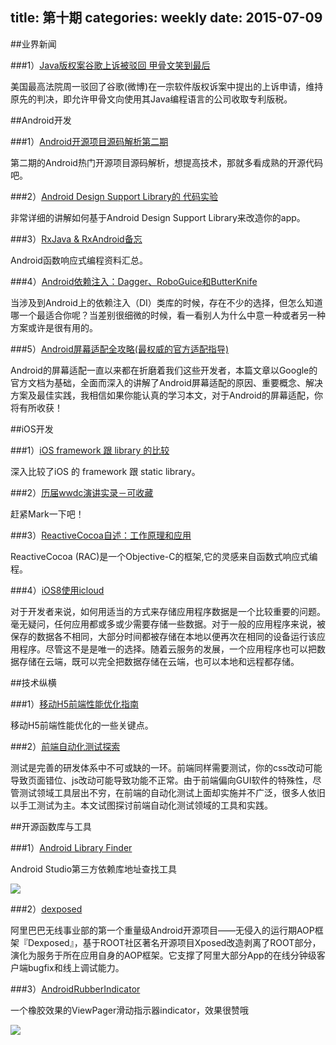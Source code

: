 title: 第十期
categories: weekly
date: 2015-07-09
---

##业界新闻

###1）[Java版权案谷歌上诉被驳回 甲骨文笑到最后](http://tech.qq.com/a/20150630/005928.htm)

美国最高法院周一驳回了谷歌(微博)在一宗软件版权诉案中提出的上诉申请，维持原先的判决，即允许甲骨文向使用其Java编程语言的公司收取专利版税。

##Android开发

###1）[Android开源项目源码解析第二期](http://codekk.com/open-source-project-analysis)

第二期的Android热门开源项目源码解析，想提高技术，那就多看成熟的开源代码吧。

###2）[Android Design Support Library的 代码实验](http://www.jianshu.com/p/1078568e859f?utm_campaign=hugo&utm_medium=reader_share&utm_content=note)

非常详细的讲解如何基于Android Design Support Library来改造你的app。

###3）[RxJava & RxAndroid备忘](http://chenqichao.me/2015/07/01/119-Mastering-RxAndroid/#0-tsina-1-25561-397232819ff9a47a7b7e80a40613cfe1)

Android函数响应式编程资料汇总。

###4）[Android依赖注入：Dagger、RoboGuice和ButterKnife](http://blog.jobbole.com/71885/)

当涉及到Android上的依赖注入（DI）类库的时候，存在不少的选择，但怎么知道哪一个最适合你呢？当差别很细微的时候，看一看别人为什么中意一种或者另一种方案或许是很有用的。

###5）[Android屏幕适配全攻略(最权威的官方适配指导)](http://blog.csdn.net/zhaokaiqiang1992/article/details/45419023)

Android的屏幕适配一直以来都在折磨着我们这些开发者，本篇文章以Google的官方文档为基础，全面而深入的讲解了Android屏幕适配的原因、重要概念、解决方案及最佳实践，我相信如果你能认真的学习本文，对于Android的屏幕适配，你将有所收获！


##iOS开发

###1）[iOS framework 跟 library 的比较](http://www.knowstack.com/framework-vs-library-cocoa-ios/)

深入比较了iOS 的 framework 跟 static library。

###2）[历届wwdc演讲实录－可收藏](http://asciiwwdc.com/)

赶紧Mark一下吧！

###3）[ReactiveCocoa自述：工作原理和应用](http://www.cocoachina.com/ios/20150702/12302.html)

ReactiveCocoa (RAC)是一个Objective-C的框架,它的灵感来自函数式响应式编程。

###4）[iOS8使用icloud](http://www.devtf.cn/?p=574)

对于开发者来说，如何用适当的方式来存储应用程序数据是一个比较重要的问题。 毫无疑问，任何应用都或多或少需要存储一些数据。对于一般的应用程序来说，被保存的数据各不相同，大部分时间都被存储在本地以便再次在相同的设备运行该应用程序。尽管这不是是唯一的选择。随着云服务的发展，一个应用程序也可以把数据存储在云端，既可以完全把数据存储在云端，也可以本地和远程都存储。

##技术纵横

###1）[移动H5前端性能优化指南](http://isux.tencent.com/h5-performance.html)

移动H5前端性能优化的一些关键点。

###2）[前端自动化测试探索](http://web.jobbole.com/82621/)

测试是完善的研发体系中不可或缺的一环。前端同样需要测试，你的css改动可能导致页面错位、js改动可能导致功能不正常。由于前端偏向GUI软件的特殊性，尽管测试领域工具层出不穷，在前端的自动化测试上面却实施并不广泛，很多人依旧以手工测试为主。本文试图探讨前端自动化测试领域的工具和实践。

##开源函数库与工具

###1）[Android Library Finder](https://github.com/cesarferreira/alfi)

Android Studio第三方依赖库地址查找工具

![](https://camo.githubusercontent.com/afa6678a7a5a98040461b3f597df3b2808b7abd5/68747470733a2f2f7261772e6769746875622e636f6d2f636573617266657272656972612f616c66692f6d61737465722f6578747261732f696d616765732f7465726d696e616c30312e676966)

###2）[dexposed](https://github.com/alibaba/dexposed)

阿里巴巴无线事业部的第一个重量级Android开源项目——无侵入的运行期AOP框架『Dexposed』，基于ROOT社区著名开源项目Xposed改造剥离了ROOT部分，演化为服务于所在应用自身的AOP框架。它支撑了阿里大部分App的在线分钟级客户端bugfix和线上调试能力。

###3）[AndroidRubberIndicator](https://github.com/LyndonChin/AndroidRubberIndicator)

一个橡胶效果的ViewPager滑动指示器indicator，效果很赞哦

![](https://camo.githubusercontent.com/2ea6152b06aa5f9ca21ab7ff0a83830f73f48fbe/68747470733a2f2f6431337961637572716a676172612e636c6f756466726f6e742e6e65742f75736572732f3330333233342f73637265656e73686f74732f323039303830332f70616765696e64696361746f722e676966)








